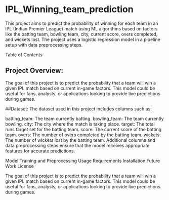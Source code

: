 # IPL_Winning_team_prediction

This project aims to predict the probability of winning for each team in an IPL (Indian Premier League) match using ML algorithms based on factors like the batting team, bowling team, city, current score, overs completed, and wickets lost. The project uses a logistic regression model in a pipeline setup with data preprocessing steps.



Table of Contents
## Project Overview: 

The goal of this project is to predict the probability that a team will win a given IPL match based on current in-game factors. This model could be useful for fans, analysts, or applications looking to provide live predictions during games.


##Dataset:
The dataset used in this project includes columns such as:

batting_team: The team currently batting.
bowling_team: The team currently bowling.
city: The city where the match is taking place.
target: The total runs target set for the batting team.
score: The current score of the batting team.
overs: The number of overs completed by the batting team.
wickets: The number of wickets lost by the batting team.
Additional columns and data preprocessing steps ensure that the model receives appropriate features for accurate predictions.


Model Training and Preprocessing
Usage
Requirements
Installation
Future Work
License



The goal of this project is to predict the probability that a team will win a given IPL match based on current in-game factors. This model could be useful for fans, analysts, or applications looking to provide live predictions during games.
